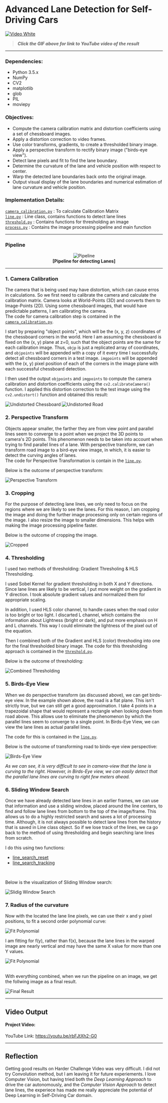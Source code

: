 # Advanced Lane Detection for Self-Driving Cars

[![Video White](https://github.com/amancodeblast/self-Driving-car/tree/master/assets/images/Lane_detection.gif?raw=true)](https://youtu.be/rbFJtXh2-G0)  

> ***Click the GIF above for link to YouTube video of the result***

---

### Dependencies:
* Python 3.5.x
* NumPy
* CV2
* matplotlib
* glob
* PIL
* moviepy


### Objectives:

* Compute the camera calibration matrix and distortion coefficients using a set of chessboard images.
* Apply a distortion correction to video frames.
* Use color transforms, gradients, to create a thresholded binary image.
* Apply a perspective transform to rectify binary image ("birds-eye view").
* Detect lane pixels and fit to find the lane boundary.
* Determine the curvature of the lane and vehicle position with respect to center.
* Warp the detected lane boundaries back onto the original image.
* Output visual display of the lane boundaries and numerical estimation of lane curvature and vehicle position.


[//]: # "Image/Video/Code File References"

[image1]: https://github.com/amancodeblast/self-Driving-car/tree/master/assets/images/output_images/undistort_output.png "Undistorted"
[image1b]: https://github.com/amancodeblast/self-Driving-car/tree/master/assets/images/output_images/undistort_road_output.png "Undistorted"
[image2b]: https://github.com/amancodeblast/self-Driving-car/tree/master/assets/images/output_images/cropped_road.png "Cropped"
[image2c]: https://github.com/amancodeblast/self-Driving-car/tree/master/assets/images/output_images/combined_thresholding.png "Thresholding"
[image2d]: https://github.com/amancodeblast/self-Driving-car/tree/master/assets/images/output_images/birdseyeview.png "Bird's Eye View"
[image2e]: https://github.com/amancodeblast/self-Driving-car/tree/master/assets/images/output_images/sliding_window.png "Sliding Window Search"
[polynomial]: https://github.com/amancodeblast/self-Driving-car/tree/master/assets/images/output_images/polynomial.png "Polynomial"
[FitPoly]: https://github.com/amancodeblast/self-Driving-car/tree/master/assets/images/output_images/color_fit_lines.jpg "Fit Polynomial"
[input_img]: https://github.com/amancodeblast/self-Driving-car/tree/master/assets/images/test_images/test3.jpg "Input Image"
[image3]: https://github.com/amancodeblast/self-Driving-car/tree/master/assets/images/examples/binary_combo_example.jpg "Binary Example"
[image4]: https://github.com/amancodeblast/self-Driving-car/tree/master/assets/images/warped_straight_lines.jpg "Warp Example"
[image5]: https://github.com/amancodeblast/self-Driving-car/tree/master/assets/images/color_fit_lines.jpg "Fit Visual"
[image6]: https://github.com/amancodeblast/self-Driving-car/tree/master/assets/images/examples/example_output.jpg "Output"

[video_in]: https://github.com/amancodeblast/self-Driving-car/tree/master/assets/images/project_video.mp4 "Video"
[video_out]: https://github.com/amancodeblast/self-Driving-car/tree/master/assets/images/output_videos/video_out_track1.mp4 "Track 1 Video"

[gif_track1]:   https://github.com/amancodeblast/self-Driving-car/tree/master/assets/images/output_videos/gif_out_track1.gif "Track 1 GIF"

[calib1]: https://github.com/amancodeblast/self-Driving-car/tree/master/assets/images/test_images/calibration1.jpg "Chessboard"
[calib_chesss]: https://github.com/amancodeblast/self-Driving-car/tree/master/assets/images/output_images/undist_img_calibration1.png "Calibration Chessboard"
[01_calib_road]: https://github.com/amancodeblast/self-Driving-car/tree/master/assets/images/output_images/01_undist_img.png "Calibration Road"
[02_cropped]: https://github.com/amancodeblast/self-Driving-car/tree/master/assets/images/output_images/02_cropped.png "Cropped Road"
[03_sobel_thresh]: https://github.com/amancodeblast/self-Driving-car/tree/master/assets/images/output_images/03_combined_gradient_img.png "Sobel Threshold"
[04_hls_thresh]: https://github.com/amancodeblast/self-Driving-car/tree/master/assets/images/04_combined_hls_img.png "HLS Threshold"
[05_combined_thresh]: https://github.com/amancodeblast/self-Driving-car/tree/master/assets/images/output_images/05_combined_thresh_result_img.png "Combined Threshold"
[07_warped]: https://github.com/amancodeblast/self-Driving-car/tree/master/assets/images/output_images/07_warped_img.png "Warped Thresholded"
[08_sliding_window]: https://github.com/amancodeblast/self-Driving-car/tree/master/assets/images/output_images/08_searching_img.png "Sliding Window"
[10_lane_illustration]: https://github.com/amancodeblast/self-Driving-car/tree/master/assets/images/output_images/10_w_color_result_img.png "Lane Illustration"
[11_lane_rewarped]: https://github.com/amancodeblast/self-Driving-car/tree/master/assets/images/output_images/11_color_result.png "Original Perspective"
[13_result]: https://github.com/amancodeblast/self-Driving-car/tree/master/assets/images/final_result.png "Result"
[gui_demo]: https://github.com/amancodeblast/self-Driving-car/tree/master/assets/images/gui_tool_demo/ezgif_com-video-to-gif.gif "Parameter Tuner GUI Tool"

### Implementation Details:

[`camera_calibration.py`](https://github.com/amancodeblast/self-Driving-car/blob/master/part%201/exercises/camera%20calibration%20exercise/calibratiton%20function.py) : To calculate Calibration Matrix <br />
[`line.py`](https://github.com/amancodeblast/self-Driving-car/blob/master/part%201/exercises/camera%20calibration%20exercise/perspective.py) : Line class, contains functions to detect lane lines <br />
[`threshold.py`](https://github.com/amancodeblast/self-Driving-car/blob/master/part%201/exercises/camera%20calibration%20exercise/combinedColorGradient.py) : Contains functions for thresholding an image <br />
[`process.py`](https://github.com/amancodeblast/self-Driving-car/blob/master/part%201/exercises/camera%20calibration%20exercise/finding%20lane%20lines/sliding_window.py) : Contains the image processing pipeline and main function <br />

---

### Pipeline 

<p align="center">
    <img src="https://github.com/amancodeblast/self-Driving-car/tree/master/assets/images/pipeline.png" alt="Pipeline" /><br>
    <b>[Pipeline for detecting Lanes]</b><br>
</p>

---

### 1. Camera Calibration
The camera that is being used may have distortion, which can cause erros in calculations. So we first need to calibrate the camera and calculate the calibration matrix. Camera looks at World-Points (3D) and converts them to Image-Points (2D). Using some chessboard images, that would have predictable patterns, I am calibrating the camera. <br /> 
The code for camera calibration step is contained in the [`camera_calibration.py`](https://github.com/amancodeblast/self-Driving-car/blob/master/part%201/exercises/camera%20calibration%20exercise/calibratiton%20function.py).  

I start by preparing "object points", which will be the (x, y, z) coordinates of the chessboard corners in the world. Here I am assuming the chessboard is fixed on the (x, y) plane at z=0, such that the object points are the same for each calibration image.  Thus, `objp` is just a replicated array of coordinates, and `objpoints` will be appended with a copy of it every time I successfully detect all chessboard corners in a test image.  `imgpoints` will be appended with the (x, y) pixel position of each of the corners in the image plane with each successful chessboard detection.  

I then used the output `objpoints` and `imgpoints` to compute the camera calibration and distortion coefficients using the `cv2.calibrateCamera()` function.  I applied this distortion correction to the test image using the `cv2.undistort()` function and obtained this result: 

![Undistorted Chessboard][image1]
![Undistorted Road][image1b]


### 2. Perspective Transform
Objects appear smaller, the farther they are from view point and parallel lines seem to converge to a point when we project the 3D points to camera's 2D points. 
This phenomenon needs to be taken into account when trying to find parallel lines of a lane. With perspective transform, we can transform road image to a bird-eye view image, in which, it is easier to detect the curving angles of lanes. <br />
The code for Perspective Transformation is contain in the [`line.py`](https://github.com/amancodeblast/self-Driving-car/blob/master/part%201/exercises/camera%20calibration%20exercise/perspective.py).

Below is the outcome of perspective transform: <br />

![Perspective Transform][image4]


### 3. Cropping
For the purpose of detecting lane lines, we only need to focus on the regions where we are likely to see the lanes. For this reason, I am cropping the image and doing the further image processing only on certain regions of the image. I also resize the image to smaller dimensions. This helps with making the image processing pipeline faster. 

Below is the outcome of cropping the image.

![Cropped][image2b]


### 4. Thresholding
I used two methods of thresholding: Gradient Thresholing & HLS Thresholding. <br />

I used Sobel Kernel for gradient thresholding in both X and Y directions. Since lane lines are likely to be vertical, I put more weight on the gradient in Y direction. I took absolute gradient values and normalized them for appropriate scaling. <br />

In addition, I used HLS color channel, to handle cases when the road color is too bright or too light. I discarted L channel, which contains the information about Lightness (bright or dark), and put more emphasis on H and L channels. This way I could eliminate the lightness of the pixel out of the equation. <br />

Then I combined both of the Gradient and HLS (color) threshoding into one for the final thresholded binary image. The code for this thresholding approach is contained in the [`threshold.py`](https://github.com/amancodeblast/self-Driving-car/blob/master/part%201/exercises/camera%20calibration%20exercise/combinedColorGradient.py). 

Below is the outcome of thresholding: <br />

![Combined Thresholding][image2c]


### 5. Birds-Eye View
When we do perspective transform (as discussed above), we can get birds-eye view. In the example shown above, the road is a flat plane. This isn't strictly true, but we can still get a good approximation. I take 4 points in a trapezoidal shape that would represent a rectangle when looking down from road above.
This allows use to eliminate the phenomenon by which the parallel lines seem to converge to a single point. In Birds-Eye View, we can view the lane lines as actual parallel lines.

The code for this is contained in the [`line.py`](https://github.com/amancodeblast/self-Driving-car/blob/master/part%201/exercises/camera%20calibration%20exercise/perspective.py).

Below is the outcome of transforming road to birds-eye view perspective: <br />

![Birds-Eye View][image2d]

*As we can see, it is very difficult to see in camera-view that the lane is curving to the right. However, in Birds-Eye view, we can easily detect that the parallel lane lines are curving to right few meters ahead.*


### 6. Sliding Window Search
Once we have already detected lane lines in an earlier frames, we can use that information and use a sliding window, placed around the line centers, to find and follow lane lines from bottom to the top of the image/frame. This allows us to do a highly restricted search and saves a lot of processing time. 
Although, it is not always possible to detect lane lines from the history that is saved in Line class object. So if we lose track of the lines, we ca go back to the method of using thresholding and begin searching lane lines from scratch. <br />

I do this using two functions:<br />
* [line_search_reset](https://github.com/amancodeblast/self-Driving-car/blob/master/part%201/exercises/camera%20calibration%20exercise/finding%20lane%20lines/lane_lines.py)
* [line_search_tracking](https://github.com/amancodeblast/self-Driving-car/blob/master/part%201/exercises/camera%20calibration%20exercise/finding%20lane%20lines/sliding_window.py)
<br />

Below is the visualization of Sliding Window search: <br />

![Slidig Window Search][image2e]


### 7. Radius of the curvature
Now with the located the lane line pixels, we can use their x and y pixel positions, to fit a second order polynomial curve:

![Fit Polynomial][polynomial]

I am fitting for f(y), rather than f(x), because the lane lines in the warped image are nearly vertical and may have the same X value for more than one Y values.

![Fit Polynomial][FitPoly]

<br />
With everything combined, when we run the pipeline on an image, we get the follwing image as a final result.<br />

![Final Result][13_result]

---

## Video Output

#### Project Video:
YouTube Link:    https://youtu.be/rbFJtXh2-G0
<br />

[//]: # "####Challenge Video:"
[//]: # "YouTube Link:     https://youtu.be/rbFJtXh2-G0"
[//]: # "<br />"

---

## Reflection
Getting good results on Harder Challenge Video was very difficult. I did not try Convolution method, but I am leaving it for future experiements. 
I love Computer Vision, but having tried both the *Deep Learning Approach* to drive the car autonomously, and the *Computer Vision Approach* to detect lane lines, the experiece has made me really appreciate the potential of Deep Learning in Self-Driving Car domain. 